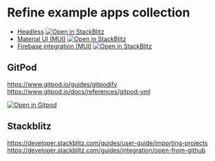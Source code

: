 # Refine example apps collection
 - [Headless](refineheadlessapp) [![Open in StackBlitz](https://developer.stackblitz.com/img/open_in_stackblitz_small.svg)](https://stackblitz.com/github/pinale/Refine/tree/master/refineheadlessapp)
 - [Material UI (MUI)](refinemuiapp) [![Open in StackBlitz](https://developer.stackblitz.com/img/open_in_stackblitz_small.svg)](https://stackblitz.com/github/pinale/Refine/tree/master/refinemuiapp)
 - [Firebase integration (MUI)](refinefirebase) [![Open in StackBlitz](https://developer.stackblitz.com/img/open_in_stackblitz_small.svg)](https://stackblitz.com/github/pinale/Refine/tree/master/refinefirebase)




## GitPod
 https://www.gitpod.io/guides/gitpodify
 https://www.gitpod.io/docs/references/gitpod-yml
 
 [![Open in Gitpod](https://gitpod.io/button/open-in-gitpod.svg)](https://gitpod.io/#https://github.com/pinale/Refine/tree/master/reactstun)
 
## Stackblitz
 https://developer.stackblitz.com/guides/user-guide/importing-projects
 https://developer.stackblitz.com/guides/integration/open-from-github